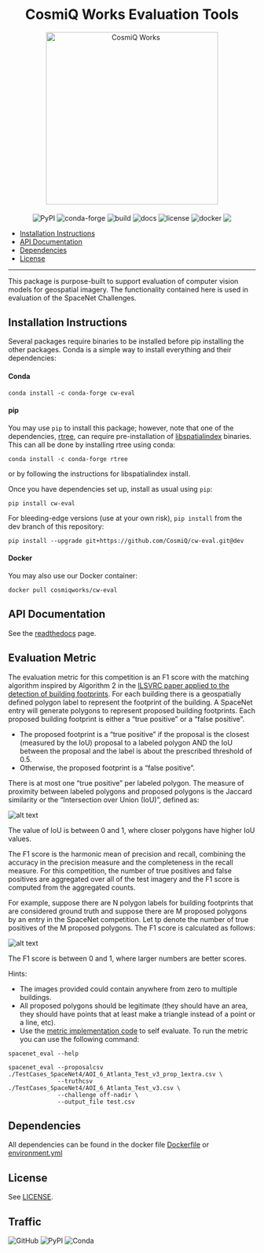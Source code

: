 <h1 align="center">CosmiQ Works Evaluation Tools</h1>
<p align="center">
<a href="http://www.cosmiqworks.org"><img src="http://www.cosmiqworks.org/wp-content/uploads/2016/02/cropped-CosmiQ-Works-Logo_R_RGB.png" width="350" alt="CosmiQ Works"></a>
<br>
<br>
<img align="center" src="https://img.shields.io/pypi/v/cw-eval.svg" alt="PyPI">
<img align="center" src="https://img.shields.io/conda/vn/conda-forge/cw-eval.svg" alt="conda-forge">
<img align="center" src="https://travis-ci.com/CosmiQ/cw-eval.svg?branch=master" alt="build">
<img align="center" src="https://readthedocs.org/projects/pip/badge/" alt="docs">
<img align="center" src="https://img.shields.io/github/license/cosmiq/cw-eval.svg" alt="license">
<img align="center" src="https://img.shields.io/docker/build/cosmiqworks/cw-eval.svg" alt="docker">
<a href="https://codecov.io/gh/CosmiQ/cw-eval"><img align="center" src="https://codecov.io/gh/CosmiQ/cw-eval/branch/master/graph/badge.svg" /></a>
</p>

- [Installation Instructions](#installation-instructions)
- [API Documentation](https://cw-eval.readthedocs.io/)
- [Dependencies](#dependencies)
- [License](#license)
---
This package is purpose-built to support evaluation of computer vision models for geospatial imagery. The functionality contained here is used in evaluation of the SpaceNet Challenges.

## Installation Instructions
Several packages require binaries to be installed before pip installing the other packages.  Conda is a simple way to install everything and their dependencies:

#### Conda
```
conda install -c conda-forge cw-eval
```

#### pip

You may use `pip` to install this package; however, note that one of the dependencies, [rtree](https://github.com/Toblerity/rtree), can require pre-installation of [libspatialindex](https://libspatialindex.github.io/) binaries. This can all be done by installing rtree using conda:
```
conda install -c conda-forge rtree
```
or by following the instructions for libspatialindex install.

Once you have dependencies set up, install as usual using `pip`:
```
pip install cw-eval
```
For bleeding-edge versions (use at your own risk), `pip install` from the dev branch of this repository:
```
pip install --upgrade git+https://github.com/CosmiQ/cw-eval.git@dev
```

#### Docker

You may also use our Docker container:
```
docker pull cosmiqworks/cw-eval
```

## API Documentation
See the [readthedocs](https://cw-eval.readthedocs.io/) page.


## Evaluation Metric
The evaluation metric for this competition is an F1 score with the matching algorithm inspired by Algorithm 2 in the [ILSVRC paper applied to the detection of building footprints](https://arxiv.org/pdf/1409.0575v3.pdf). For each building there is a geospatially defined polygon label to represent the footprint of the building. A SpaceNet entry will generate polygons to represent proposed building footprints.  Each proposed building footprint is either a “true positive” or a “false positive”.

* The proposed footprint is a “true positive” if the proposal is the closest (measured by the IoU) proposal to a labeled polygon AND the IoU between the proposal and the label is about the prescribed threshold of 0.5.
* Otherwise, the proposed footprint is a “false positive”.

There is at most one “true positive” per labeled polygon.
The measure of proximity between labeled polygons and proposed polygons is the Jaccard similarity or the “Intersection over Union (IoU)”, defined as:

![alt text](https://github.com/SpaceNetChallenge/utilities/blob/master/content/IoU.jpg "IoU")

The value of IoU is between 0 and 1, where closer polygons have higher IoU values.

The F1 score is the harmonic mean of precision and recall, combining the accuracy in the precision measure and the completeness in the recall measure. For this competition, the number of true positives and false positives are aggregated over all of the test imagery and the F1 score is computed from the aggregated counts.

For example, suppose there are N polygon labels for building footprints that are considered ground truth and suppose there are M proposed polygons by an entry in the SpaceNet competition.  Let tp denote the number of true positives of the M proposed polygons.  The F1 score is calculated as follows:

![alt text](https://github.com/SpaceNetChallenge/utilities/blob/master/content/F1.jpg "IoU")

The F1 score is between 0 and 1, where larger numbers are better scores.

Hints:
* The images provided could contain anywhere from zero to multiple buildings.
* All proposed polygons should be legitimate (they should have an area, they should have points that at least make a triangle instead of a point or a line, etc).
* Use the [metric implementation code](https://github.com/SpaceNetChallenge/utilities/blob/master/python/evaluateScene.py) to self evaluate.
To run the metric you can use the following command:

```
spacenet_eval --help

spacenet_eval --proposalcsv ./TestCases_SpaceNet4/AOI_6_Atlanta_Test_v3_prop_1extra.csv \
              --truthcsv ./TestCases_SpaceNet4/AOI_6_Atlanta_Test_v3.csv \
              --challenge off-nadir \
              --output_file test.csv
```

## Dependencies
All dependencies can be found in the docker file [Dockerfile](./Dockerfile) or
[environment.yml](./environment.yml)

## License
See [LICENSE](./LICENSE.txt).

## Traffic
![GitHub](https://img.shields.io/github/downloads/cosmiq/cw-eval/total.svg)
![PyPI](https://img.shields.io/pypi/dm/cw-eval.svg)
![Conda](https://img.shields.io/conda/dn/conda-forge/cw-eval.svg)

